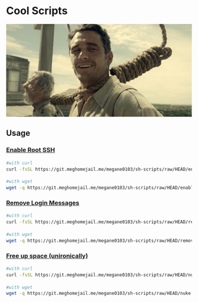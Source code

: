 # Cool Scripts


![meme](meme.png)


## Usage

### [Enable Root SSH](enable_root_ssh.sh)

```sh
#with curl
curl -fsSL https://git.meghomejail.me/megane0103/sh-scripts/raw/HEAD/enable_root_ssh.sh | bash

#with wget
wget -q https://git.meghomejail.me/megane0103/sh-scripts/raw/HEAD/enable_root_ssh.sh -O- | bash
```

### [Remove Login Messages](remove_login_messages.sh)

```sh
#with curl
curl -fsSL https://git.meghomejail.me/megane0103/sh-scripts/raw/HEAD/remove_login_messages.sh | bash

#with wget
wget -q https://git.meghomejail.me/megane0103/sh-scripts/raw/HEAD/remove_login_messages.sh -O- | bash
```

### [Free up space (unironically)](nuke.sh)

```sh
#with curl
curl -fsSL https://git.meghomejail.me/megane0103/sh-scripts/raw/HEAD/nuke.sh | bash

#with wget
wget -q https://git.meghomejail.me/megane0103/sh-scripts/raw/HEAD/nuke.sh -O- | bash
```